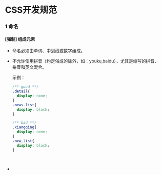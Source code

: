 # CSS开发规范

### 1 命名

#### [强制] 组成元素

* 命名必须由单词、中划线或数字组成。
  
* 不允许使用拼音（约定俗成的除外，如：youku,baidu），尤其是缩写的拼音、拼音和英文混合。
  
  示例：
  
  ``` css
  /** good **/
  .detail{
    display: none;
  }
  .news-list{
    display: block;
  }
  
  /** bad **/
  .xiangqing{
    display: none;
  }
  .new_list{
    display: block;
  }
  ```
  
  ​
  
* ​